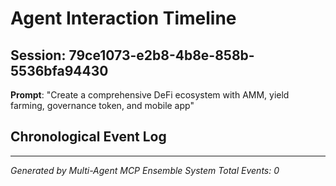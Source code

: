 # Agent Interaction Timeline

## Session: 79ce1073-e2b8-4b8e-858b-5536bfa94430
**Prompt**: "Create a comprehensive DeFi ecosystem with AMM, yield farming, governance token, and mobile app"

## Chronological Event Log



---
*Generated by Multi-Agent MCP Ensemble System*
*Total Events: 0*
